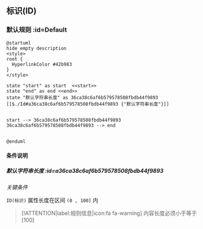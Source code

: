 ## 标识(ID) <!-- {docsify-ignore-all} -->

   

### 默认规则 :id=Default

```plantuml
@startuml
hide empty description
<style>
root {
  HyperlinkColor #42b983
}
</style>

state "start" as start  <<start>>
state "end" as end <<end>>
state "默认字符串长度" as 36ca38c6af6b579578508fbdb44f9893 [[$./Id#a36ca38c6af6b579578508fbdb44f9893 {"默认字符串长度"}]]


start --> 36ca38c6af6b579578508fbdb44f9893 
36ca38c6af6b579578508fbdb44f9893 --> end 


@enduml
```

#### 条件说明

##### 默认字符串长度 :id=a36ca38c6af6b579578508fbdb44f9893


*关键条件*


`ID(标识)` 属性长度在区间 `(0 , 100]` 内

> [!ATTENTION|label:规则信息|icon:fa fa-warning]
> 内容长度必须小于等于[100]







